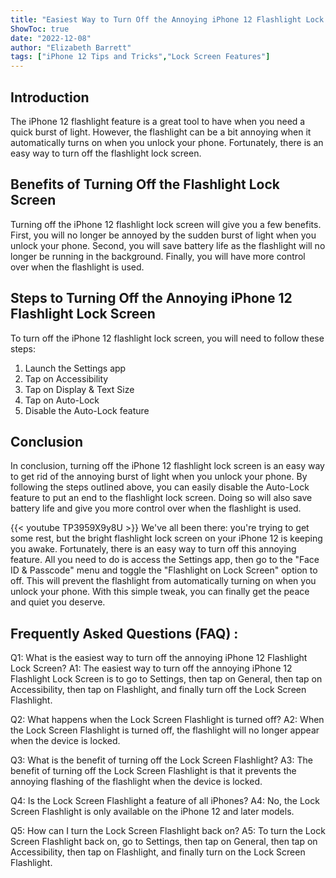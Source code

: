 ```yaml
---
title: "Easiest Way to Turn Off the Annoying iPhone 12 Flashlight Lock Screen - Revealed!"
ShowToc: true 
date: "2022-12-08"
author: "Elizabeth Barrett" 
tags: ["iPhone 12 Tips and Tricks","Lock Screen Features"]
---
```

## Introduction 
The iPhone 12 flashlight feature is a great tool to have when you need a quick burst of light. However, the flashlight can be a bit annoying when it automatically turns on when you unlock your phone. Fortunately, there is an easy way to turn off the flashlight lock screen. 

## Benefits of Turning Off the Flashlight Lock Screen 
Turning off the iPhone 12 flashlight lock screen will give you a few benefits. First, you will no longer be annoyed by the sudden burst of light when you unlock your phone. Second, you will save battery life as the flashlight will no longer be running in the background. Finally, you will have more control over when the flashlight is used. 

## Steps to Turning Off the Annoying iPhone 12 Flashlight Lock Screen
To turn off the iPhone 12 flashlight lock screen, you will need to follow these steps: 

1. Launch the Settings app 
2. Tap on Accessibility 
3. Tap on Display & Text Size 
4. Tap on Auto-Lock 
5. Disable the Auto-Lock feature 

## Conclusion 
In conclusion, turning off the iPhone 12 flashlight lock screen is an easy way to get rid of the annoying burst of light when you unlock your phone. By following the steps outlined above, you can easily disable the Auto-Lock feature to put an end to the flashlight lock screen. Doing so will also save battery life and give you more control over when the flashlight is used.

{{< youtube TP3959X9y8U >}} 
We've all been there: you're trying to get some rest, but the bright flashlight lock screen on your iPhone 12 is keeping you awake. Fortunately, there is an easy way to turn off this annoying feature. All you need to do is access the Settings app, then go to the "Face ID & Passcode" menu and toggle the "Flashlight on Lock Screen" option to off. This will prevent the flashlight from automatically turning on when you unlock your phone. With this simple tweak, you can finally get the peace and quiet you deserve.

## Frequently Asked Questions (FAQ) :
Q1: What is the easiest way to turn off the annoying iPhone 12 Flashlight Lock Screen?
A1: The easiest way to turn off the annoying iPhone 12 Flashlight Lock Screen is to go to Settings, then tap on General, then tap on Accessibility, then tap on Flashlight, and finally turn off the Lock Screen Flashlight.

Q2: What happens when the Lock Screen Flashlight is turned off?
A2: When the Lock Screen Flashlight is turned off, the flashlight will no longer appear when the device is locked.

Q3: What is the benefit of turning off the Lock Screen Flashlight?
A3: The benefit of turning off the Lock Screen Flashlight is that it prevents the annoying flashing of the flashlight when the device is locked.

Q4: Is the Lock Screen Flashlight a feature of all iPhones?
A4: No, the Lock Screen Flashlight is only available on the iPhone 12 and later models.

Q5: How can I turn the Lock Screen Flashlight back on?
A5: To turn the Lock Screen Flashlight back on, go to Settings, then tap on General, then tap on Accessibility, then tap on Flashlight, and finally turn on the Lock Screen Flashlight.


